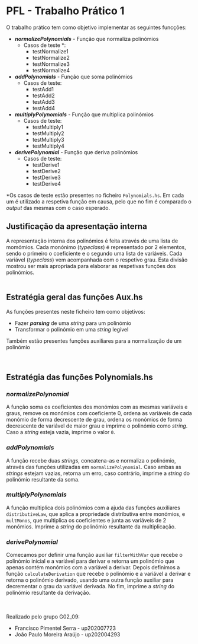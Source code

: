 # PFL - Trabalho Prático 1
O trabalho prático tem como objetivo implementar as seguintes funcções:
- ***normalizePolynomials*** - Função que normaliza polinómios
    - Casos de teste *:
        - testNormalize1
        - testNormalize2
        - testNormalize3
        - testNormalize4
- ***addPolynomials*** - Função que soma polinómios
    - Casos de teste:
        - testAdd1
        - testAdd2
        - testAdd3
        - testAdd4
- ***multiplyPolynomials*** - Função que multiplica polinómios
    - Casos de teste:
        - testMultiply1
        - testMultiply2
        - testMultiply3
        - testMultiply4
- ***derivePolynomial*** - Função que deriva polinómios
    - Casos de teste:
        - testDerive1
        - testDerive2
        - testDerive3
        - testDerive4
        
 *Os casos de teste estão presentes no ficheiro `Polynomials.hs`. Em cada um é utilizado a respetiva função em causa, pelo que no fim é comparado o *output* das mesmas com o caso esperado. 


## Justificação da apresentação interna
A representação interna dos polinómios é feita através de uma lista de momómios. Cada monónimo (*typeclass*) é representado por 2 elementos, sendo o primeiro o coeficiente e o segundo uma lista de variáveis. Cada variável (*typeclass*) vem acompanhada com o respetivo grau. Esta divisão mostrou ser mais apropriada para elaborar as respetivas funções dos polinómios.
<br> <br>

## Estratégia geral das funções Aux.hs
As funções presentes neste ficheiro tem como objetivos:
- Fazer ***parsing*** de uma *string* para um polinómio
- Transformar o polinómio em uma *string* legível

Também estão presentes funções auxiliares para a normalização de um polinómio

<br>

## Estratégia das funções Polynomials.hs
### ***normalizePolynomial***
A função soma os coeficientes dos monómios com as mesmas variáveis e graus, remove os monómios com coeficiente 0, ordena as variáveis de cada monómio de forma decrescente de grau, ordena os monómios de forma decrescente de variável de maior grau e imprime o polinómio como *string*. Caso a *string* esteja vazia, imprime o valor `0`.

### ***addPolynomials***
A função recebe duas *strings*, concatena-as e normaliza o polinómio, através das funções utilizadas em `normalizePolynomial`. Caso ambas as *strings* estejam vazias, retorna um erro, caso contrário, imprime a *string* do polinómio resultante da soma.

### ***multiplyPolynomials***
A função multiplica dois polinómios com a ajuda das funções auxiliares `distributiveLaw`, que aplica a propriedade distributiva entre monómios, e `multMonos`, que multiplica os coeficientes e junta as variáveis de 2 monómios. Imprime a *string* do polinómio resultante da multiplicação.

### ***derivePolynomial***
Comecamos por definir uma função auxiliar `filterWithVar` que recebe o polinómio inicial e a variável para derivar e retorna um polinómio que apenas contém monómios com a variável a derivar. Depois definimos a função `calculateDerivation` que recebe o polinómio e a variável a derivar e retorna o polinómio derivado, usando uma outra função auxiliar para decrementar o grau da variável derivada. No fim, imprime a *string* do polinómio resultante da derivação.

<br><br>
Realizado pelo grupo G02_09:
- Francisco Pimentel Serra  - up202007723
- João Paulo Moreira Araújo - up202004293
